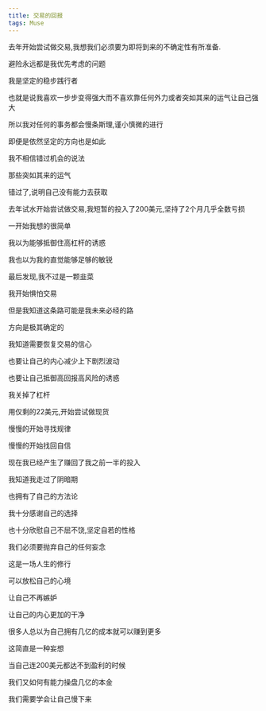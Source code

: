 ```yaml
---
title: 交易的回报
tags: Muse
---
```


去年开始尝试做交易,我想我们必须要为即将到来的不确定性有所准备.

避险永远都是我优先考虑的问题

我是坚定的稳步践行者

也就是说我喜欢一步步变得强大而不喜欢靠任何外力或者突如其来的运气让自己强大

所以我对任何的事务都会慢条斯理,谨小慎微的进行

即便是依然坚定的方向也是如此

我不相信错过机会的说法

那些突如其来的运气

错过了,说明自己没有能力去获取


去年试水开始尝试做交易,我短暂的投入了200美元,坚持了2个月几乎全数亏损

一开始我想的很简单

我以为能够抵御住高杠杆的诱惑

我也以为我的直觉能够足够的敏锐

最后发现,我不过是一颗韭菜

我开始惧怕交易

但是我知道这条路可能是我未来必经的路

方向是极其确定的


我知道需要恢复交易的信心

也要让自己的内心减少上下剧烈波动

也要让自己抵御高回报高风险的诱惑


我关掉了杠杆

用仅剩的22美元,开始尝试做现货

慢慢的开始寻找规律

慢慢的开始找回自信


现在我已经产生了赚回了我之前一半的投入

我知道我走过了阴暗期

也拥有了自己的方法论


我十分感谢自己的选择

也十分欣慰自己不屈不饶,坚定自若的性格

我们必须要抛弃自己的任何妄念

这是一场人生的修行

可以放松自己的心境

让自己不再嫉妒

让自己的内心更加的干净


很多人总以为自己拥有几亿的成本就可以赚到更多

这简直是一种妄想

当自己连200美元都达不到盈利的时候

我们又如何有能力操盘几亿的本金

我们需要学会让自己慢下来
